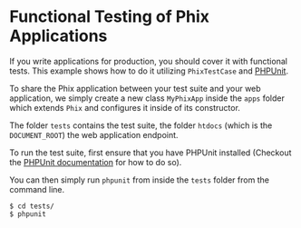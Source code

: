 Functional Testing of Phix Applications
=======================================

If you write applications for production, you should cover it with functional tests. This example shows how to do it utilizing `PhixTestCase` and [PHPUnit](http://www.phpunit.de).

To share the Phix application between your test suite and your web application, we simply create a new class `MyPhixApp` inside the `apps` folder which extends `Phix` and configures it inside of its constructor.

The folder `tests` contains the test suite, the folder `htdocs` (which is the `DOCUMENT_ROOT`) the web application endpoint.

To run the test suite, first ensure that you have PHPUnit installed (Checkout the [PHPUnit documentation](http://www.phpunit.de/manual/current/en/installation.html) for how to do so).

You can then simply run `phpunit` from inside the `tests` folder from the command line.

    $ cd tests/
    $ phpunit

